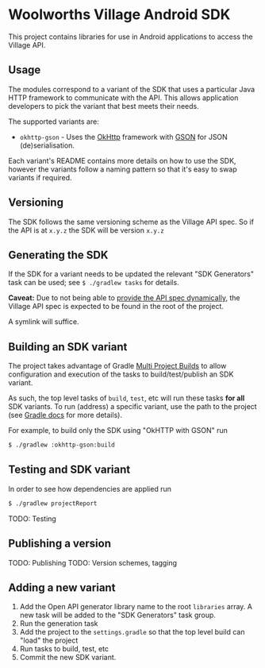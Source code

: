 # Woolworths Village Android SDK

This project contains libraries for use in Android applications to
access the Village API.

## Usage

The modules correspond to a variant of the SDK that uses a particular
Java HTTP framework to communicate with the API. This allows application
developers to pick the variant that best meets their needs.

The supported variants are:
 - `okhttp-gson` - Uses the [OkHttp](https://square.github.io/okhttp/)
     framework with [GSON](https://github.com/google/gson) for JSON
     (de)serialisation.

Each variant's README contains more details on how to use the SDK, however
the variants follow a naming pattern so that it's easy to swap variants
if required.

## Versioning

The SDK follows the same versioning scheme as the Village API spec.
So if the API is at `x.y.z` the SDK will be version `x.y.z`

## Generating the SDK

If the SDK for a variant needs to be updated the relevant "SDK Generators"
task can be used; see `$ ./gradlew tasks` for details.

**Caveat:** Due to not being able to [provide the API spec dynamically](https://github.com/OpenAPITools/openapi-generator/issues/5965),
the Village API spec is expected to be found in the root of the project.

A symlink will suffice.

## Building an SDK variant

The project takes advantage of Gradle [Multi Project Builds](https://docs.gradle.org/current/userguide/multi_project_builds.html)
to allow configuration and execution of the tasks to build/test/publish
an SDK variant.

As such, the top level tasks of `build`, `test`, etc will run these tasks
**for all** SDK variants. To run (address) a specific variant, use the
path to the project (see [Gradle docs](https://docs.gradle.org/current/userguide/multi_project_builds.html#sec:running_partial_build_from_the_root)
for more details).

For example, to build only the SDK using "OkHTTP with GSON" run

```sh
$ ./gradlew :okhttp-gson:build
```

## Testing and SDK variant

In order to see how dependencies are applied run

```sh
$ ./gradlew projectReport 
```

TODO: Testing

## Publishing a version

TODO: Publishing
TODO: Version schemes, tagging

## Adding a new variant

1. Add the Open API generator library name to the root `libraries` array. A
new task will be added to the "SDK Generators" task group.
2. Run the generation task
3. Add the project to the `settings.gradle` so that the top level build
can "load" the project
4. Run tasks to build, test, etc
5. Commit the new SDK variant.

